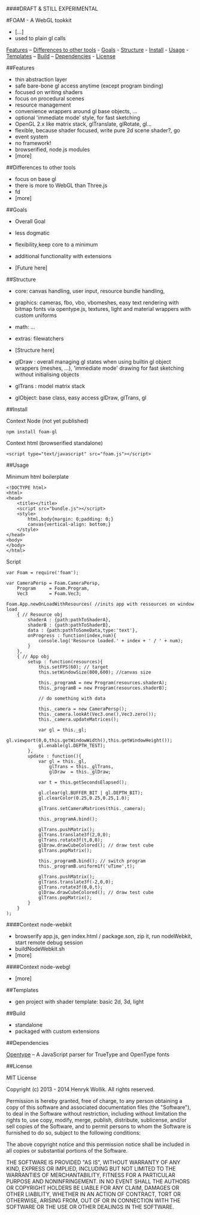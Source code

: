 ####DRAFT & STILL EXPERIMENTAL

#FOAM - A WebGL tookkit

- [...]
- used to plain gl calls

[Features](#feature)  – [Differences to other tools](#differences) - [Goals](#goals) - [Structure](#structure) - [Install](#install) - [Usage](#usage) - [Templates](#templates) – [Build](#build) – [Dependencies](#dependencies) - [License](#license)

##Features

- thin abstraction layer
- safe bare-bone gl access anytime (except program binding)
- focused on writing shaders
- focus on procedural scenes
- resource management 
- convenience wrappers around gl base objects, ...
- optional 'immediate mode' style, for fast sketching
- OpenGL 2.x like matrix stack, glTranslate, glRotate, gl...
- flexible, because shader focused, write pure 2d scene shader?, go
- event system
- no framework!
- browserified, node.js modules
- [more]

##Differences to other tools

- focus on base gl
- there is more to WebGL than Three.js
- fd
- [more]

##Goals

- Overall Goal
- less dogmatic
- flexibility,keep core to a minimum

- additional functionality with extensions

- [Future here]

##Structure

- core: canvas handling, user input, resource bundle handling,  
- graphics: cameras, fbo, vbo, vbomeshes, easy text rendering with bitmap fonts via opentype.js, textures, light and material wrappers with custom uniforms
- math: ...
- extras: filewatchers



- [Structure here]

- glDraw : overall managing gl states when using builtin gl object wrappers (meshes, ...), 'immediate mode' drawing for fast sketching without initialising objects

- glTrans : model matrix stack

- glObject: base class, easy access glDraw, glTrans, gl


##Install

Context Node (not yet published)
    
    npm install foam-gl

Context html (browserified standalone)

    <script type="text/javascript" src="foam.js"></script>
  
    



##Usage

Minimum html boilerplate

    <!DOCTYPE html>
    <html>
    <head>
        <title></title>
        <script src="bundle.js"></script>
        <style>
            html,body{margin: 0;padding: 0;}
            canvas{vertical-align: bottom;}
        </style>
    </head>
    <body>
    </body>
    </html>


Script

    var Foam = require('foam');
    
    var CameraPersp = Foam.CameraPersp,
        Program     = Foam.Program,
        Vec3        = Foam.Vec3;

    Foam.App.newOnLoadWithResources( //inits app with ressources on window load 
        { // Resource obj
            shaderA : {path:pathToShaderA},
            shaderB : {path:pathToShaderB},
            data : {path:pathToSomeData,type:'text'},
            onProgress : function(index,num){
                console.log('Resource loaded.' + index + ' / ' + num);
            }
        },
        { // App obj
            setup : function(resources){
                this.setFPS(60); // target 
                this.setWindowSize(800,600); //canvas size
            
                this._programA = new Program(resources.shaderA);
                this._programB = new Program(resources.shaderB);
                
                // do something with data
                
                this._camera = new CameraPersp();
                this._camera.lookAt(Vec3.one(),Vec3.zero());
                this._camera.updateMatrices();
            
                var gl = this._gl;
                gl.viewport(0,0,this.getWindowWidth(),this.getWindowHeight());    
                gl.enable(gl.DEPTH_TEST);    
            },
            update : function(){
                var gl = this._gl,
                    glTrans = this._glTrans,
                    glDraw  = this._glDraw;
                
                var t = this.getSecondsElapsed();
                
                gl.clear(gl.BUFFER_BIT | gl.DEPTH_BIT);
                gl.clearColor(0.25,0.25,0.25,1.0);
                
                glTrans.setCameraMatrices(this._camera);
                
                this._programA.bind();
                
                glTrans.pushMatrix();
                glTrans.translate3f(2,0,0);
                glTrans.rotate3f(t,0,0);
                glDraw.drawCubeColored(); // draw test cube
                glTrans.popMatrix();
                
                this._programB.bind(); // switch program
                this._programB.uniform1f('uTime',t);
                
                glTrans.pushMatrix();
                glTrans.translate3f(-2,0,0);
                glTrans.rotate3f(0,0,t);
                glDraw.drawCubeColored(); // draw test cube
                glTrans.popMatrix();
            }
        }
    );
    
####Context node-webkit
    
- browserify app.js, gen index.html / package.son, zip it, run nodeWebkit, start remote debug session
- buildNodeWebkit.sh
- [more]

####Context node-webgl

- [more]

##Templates

- gen project with shader template: basic 2d, 3d, light

##Build

- standalone
- packaged with custom extensions

##Dependencies

[Opentype](https://github.com/bramstein/opentype) – A JavaScript parser for TrueType and OpenType fonts


##License


MIT License

Copyright (c) 2013 - 2014 Henryk Wollik. All rights reserved.

Permission is hereby granted, free of charge, to any person obtaining a copy of this software and associated documentation files (the "Software"), to deal in the Software without restriction, including without limitation the rights to, use copy, modify, merge, publish, distribute, sublicense, and/or sell copies of the Software, and to permit persons to whom the Software is furnished to do so, subject to the following conditions:

The above copyright notice and this permission notice shall be included in all copies or substantial portions of the Software.

THE SOFTWARE IS PROVIDED "AS IS", WITHOUT WARRANTY OF ANY KIND, EXPRESS OR
IMPLIED, INCLUDING BUT NOT LIMITED TO THE WARRANTIES OF MERCHANTABILITY,
FITNESS FOR A PARTICULAR PURPOSE AND NONINFRINGEMENT. IN NO EVENT SHALL THE AUTHORS OR COPYRIGHT HOLDERS BE LIABLE FOR ANY CLAIM, DAMAGES OR OTHER LIABILITY, WHETHER IN AN ACTION OF CONTRACT, TORT OR OTHERWISE, ARISING FROM, OUT OF OR IN CONNECTION WITH THE SOFTWARE OR THE USE OR OTHER DEALINGS IN THE SOFTWARE.


